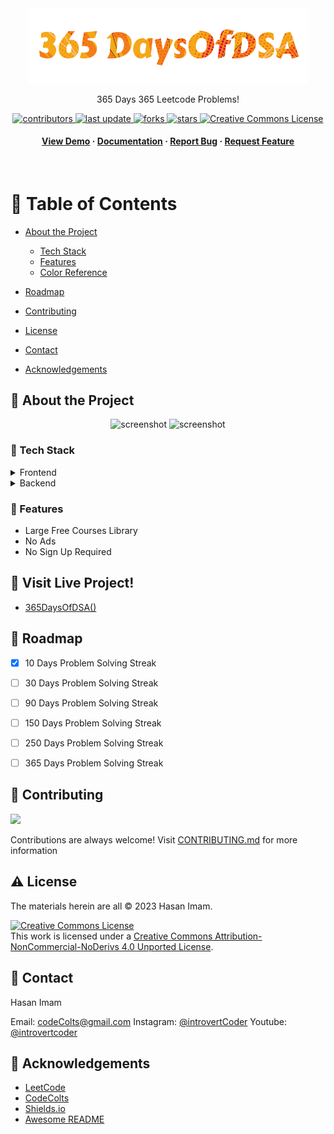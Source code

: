 
<div align="center">

  <img src="assets/logo.png" alt="logo" width="450" height="auto" />
  
  <p>
    365 Days 365 Leetcode Problems!  
  </p>

  
<!-- Badges -->
<p>
  <a href="https://github.com/codeintrovert/365DaysOfDSA/graphs/contributors">
    <img src="https://img.shields.io/github/contributors/codeIntrovert/365DaysOfDSA" alt="contributors" />
  </a>
  <a href="https://github.com/codeintrovert/365DaysOfDSA/commits/main">
    <img src="https://img.shields.io/github/last-commit/codeIntrovert/365DaysOfDSA" alt="last update" />
  </a>
  <a href="https://github.com/codeintrovert/365DaysOfDSA/network/members">
    <img src="https://img.shields.io/github/forks/codeIntrovert/365DaysOfDSA" alt="forks" />
  </a>
  <a href="https://github.com/codeintrovert/365DaysOfDSA/stargazers">
    <img src="https://img.shields.io/github/stars/codeIntrovert/365DaysOfDSA" alt="stars" />
  </a>
<a rel="license" href="http://creativecommons.org/licenses/by-nc-nd/4.0/"><img width="66" height="23.3" alt="Creative Commons License" style="border-width:0" src="https://i.creativecommons.org/l/by-nc-nd/4.0/88x31.png" /></a>
</p>
   
<h4>
    <a href="https://github.com/codeintrovert/365DaysOfDSA/">View Demo</a>
  <span> · </span>
    <a href="https://github.com/codeintrovert/365DaysOfDSA">Documentation</a>
  <span> · </span>
    <a href="https://github.com/codeintrovert/365DaysOfDSAe/issues/">Report Bug</a>
  <span> · </span>
    <a href="https://github.com/codeintrovert/365DaysOfDSA/issues/">Request Feature</a>
  </h4>
</div>

<br />

<!-- Table of Contents -->
# :notebook_with_decorative_cover: Table of Contents

- [About the Project](#star2-about-the-project)
  * [Tech Stack](#space_invader-tech-stack)
  * [Features](#dart-features)
  * [Color Reference](#art-color-reference)


- [Roadmap](#compass-roadmap)
- [Contributing](#wave-contributing)
- [License](#warning-license)
- [Contact](#handshake-contact)
- [Acknowledgements](#gem-acknowledgements)
  

<!-- About the Project -->
## :star2: About the Project

<div align="center"> 
  <img src="ScreenshotLight.png" alt="screenshot" />
  <img src="Screenshot.png" alt="screenshot" />
</div>


<!-- TechStack -->
### :space_invader: Tech Stack

<details>
  <summary>Frontend</summary>
  <ul>
    <li><a href="https://www.python.org">Python</a></li>
    <li><a href="https://www.jinja.org/">Jinja</a></li>
    <li><a href="https://Sass.org/">Sass</a></li>
    <li><a href="https://Bootstarp.com/">Bootstrap</a></li>
  </ul>
</details>

<details>
  <summary>Backend</summary>
  <ul>
    <li><a href="https://">Python</a></li>
    <li><a href="https://">Flask</a></li>
    <li><a href="https://">JavaScript</a></li>
  </ul>
</details>

<!-- Features -->
### :dart: Features

- Large Free Courses Library
- No Ads
- No Sign Up Required

<!-- Usage -->
## :eyes: Visit Live Project!
<ul><li>
<a href="https://365DaysOfDSA.vercel.app/">365DaysOfDSA()</a>
</li></ul>

<!-- Roadmap -->
## :compass: Roadmap

* [x] 10 Days Problem Solving Streak
* [ ] 30 Days Problem Solving Streak
* [ ] 90 Days Problem Solving Streak
* [ ] 150 Days Problem Solving Streak
* [ ] 250 Days Problem Solving Streak
* [ ] 365 Days Problem Solving Streak


<!-- Contributing -->
## :wave: Contributing

<a href="https://github.com/codeintrovert/365DaysOfDSA/graphs/contributors">
  <img src="https://contrib.rocks/image?repo=codeintrovert/365DaysOfDSA" />
</a>


Contributions are always welcome!
Visit [CONTRIBUTING.md](https://github.com/codeintrovert/365DaysOfDSA) for more information


<!-- License -->
## :warning: License

The materials herein are all &copy; 2023 Hasan Imam.

<a rel="license" href="http://creativecommons.org/licenses/by-nc-nd/4.0/"><img alt="Creative Commons License" style="border-width:0" src="https://i.creativecommons.org/l/by-nc-nd/4.0/88x31.png" /></a><br />This work is licensed under a <a rel="license" href="http://creativecommons.org/licenses/by-nc-nd/4.0/">Creative Commons Attribution-NonCommercial-NoDerivs 4.0 Unported License</a>.


<!-- Contact -->
## :handshake: Contact

Hasan Imam

Email: codeColts@gmail.com
Instagram: [@introvertCoder](https://instagram.com/introvertcoder)
Youtube: [@introvertcoder](https://www.youtube.com/introvertCoder)


<!-- Acknowledgments -->
## :gem: Acknowledgements

 - [LeetCode](https://leetcode.com/)
 - [CodeColts](https://codecolts.vercel.app/)
 - [Shields.io](https://shields.io/)
 - [Awesome README](https://github.com/matiassingers/awesome-readme)
